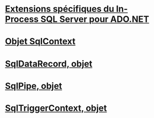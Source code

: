# [Extensions spécifiques du In-Process SQL Server pour ADO.NET](sql-server-in-process-specific-extensions-to-ado-net.md)
# [Objet SqlContext](sqlcontext-object.md)
# [SqlDataRecord, objet](sqldatarecord-object.md)
# [SqlPipe, objet](sqlpipe-object.md)
# [SqlTriggerContext, objet](sqltriggercontext-object.md)
